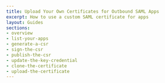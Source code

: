 ```yaml
---
title: Upload Your Own Certificates for Outbound SAML Apps
excerpt: How to use a custom SAML certificate for apps
layout: Guides
sections:
- overview
- list-your-apps
- generate-a-csr
- sign-the-csr
- publish-the-csr
- update-the-key-credential
- clone-the-certificate
- upload-the-certificate
---
```

